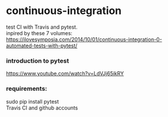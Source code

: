 # continuous-integration
test CI with Travis and pytest.  
inpired by these 7 volumes: https://ilovesymposia.com/2014/10/01/continuous-integration-0-automated-tests-with-pytest/    

### introduction to pytest
https://www.youtube.com/watch?v=LdVJj65ikRY 

### requirements:  
sudo pip install pytest     
Travis CI and github accounts    



